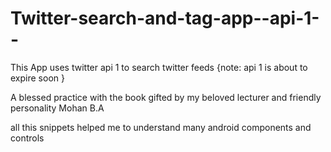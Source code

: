 Twitter-search-and-tag-app--api-1--
===================================

This App uses twitter api 1 to search twitter feeds {note: api 1 is about to expire soon }


A blessed practice with the book gifted by my beloved lecturer and friendly personality Mohan B.A 

all this snippets helped me to understand many android components and controls 
